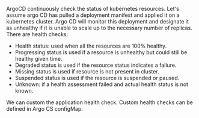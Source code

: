 ArgoCD continuously check the status of kubernetes resources.
Let's assume argo CD has pulled a deployment manifest and applied it on a kubernetes cluster.
Argo CD will monitor this deployment and designate it as unhealthy if it is unable to scale up to the necessary number of replicas.
There are health checks:

* Health status: used when all the resources are 100% healthy.
* Progressing status is used if a resource is unhealthy but could still be healthy given time.
* Degraded status is used if the resource status indicates a failure.
* Missing status is used if resource is not present in cluster.
* Suspended status is used if the resource is suspended or paused.
* Unknown: if a health assessment failed and actual health status is not known.

We can custom the application health check.
Custom health checks can be defined in Argo CS configMap.
